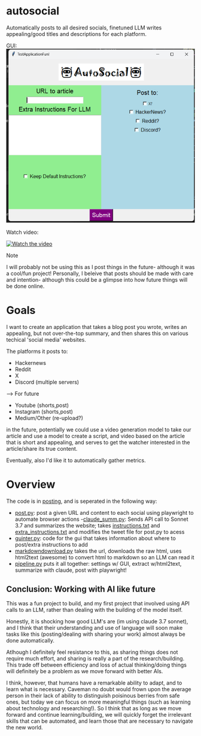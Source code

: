 # autosocial
Automatically posts to all desired socials, finetuned LLM writes appealing/good titles and descriptions for each platform.

GUI:
![gui](posting/images/exampleGUI.png)

Watch video:

[![Watch the video](https://img.youtube.com/vi/pg5ajHkHW30/0.jpg)](https://www.youtube.com/watch?v=pg5ajHkHW30)

> [!Note]
I will probably not be using this as I post things in the future- although it was a cool/fun project! Personally, I beleive that posts should be made with care and intention- although this could be a glimpse into how future things will be done online.


# Goals
I want to create an application that takes a blog post you wrote, writes an appealing, but not over-the-top summary, and then shares this on various techical 'social media' websites.

The platforms it posts to:
- Hackernews
- Reddit
- X
- Discord (multiple servers)

--> For future
- Youtube (shorts,post) 
- Instagram (shorts,post)
- Medium/Other (re-upload?)

in the future, potentially we could use a video generation model to take our article and use a model to create a script, and video based on the article that is short and appealing, and serves to get the watcher interested in the article/share its true content.

Eventually, also I'd like it to automatically gather metrics.

# Overview

The code is in [posting](posting/), and is seperated in the following way:
- [post.py](posting/post.py): post a given URL and content to each social using playwright to automate browser actions
-[claude_summ.py](posting/claude_summ.py): Sends API call to Sonnet 3.7 and summarizes the website; takes [instructions.txt](posting/recources/instructions.txt) and [extra_instructions.txt](posting/recources/extra_instructions.txt) and modifies the tweet file for post.py to acess
- [guinter.py](posting/guinter.py): code for the gui that takes information about where to post/extra instructions to add
- [markdowndownload.py](posting/markdowndownload.py) takes the url, downloads the raw html, uses html2text (awesome) to convert html to markdown so an LLM can read it
- [pipeline.py](posting/pipeline.py) puts it all together: settings w/ GUI, extract w/html2text, summarize with claude, post with playwright!



## Conclusion: Working with AI like future

This was a fun project to build, and my first project that involved using API calls to an LLM, rather than dealing with the building of the model itself.

Honestly, it is shocking how good LLM's are (im using claude 3.7 sonnet), and I think that their understanding and use of language will soon make tasks like this (posting/dealing with sharing your work) almost always be done automatically. 

Atlhough I definitely feel resistance to this, as sharing things does not require much effort, and sharing is really a part of the research/building. This trade off between efficiency and loss of actual thinking/doing things will definitely be a problem as we move forward with better AIs.

I think, however, that humans have a remarkable ability to adapt, and to learn what is necessary. Caveman no doubt would frown upon the average person in their lack of ability to distinguish poisinous berries from safe ones, but today we can focus on more meaningful things (such as learning about technology and researching!). So I think that as long as we move forward and continue learning/building, we will quickly forget the irrelevant skills that can be automated, and learn those that are necessary to navigate the new world.